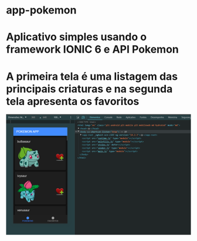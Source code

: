 # app-pokemon

# Aplicativo simples usando o framework IONIC 6 e API Pokemon
# A primeira tela é uma listagem das principais criaturas e na segunda tela apresenta os favoritos

![alt text](image.png)
